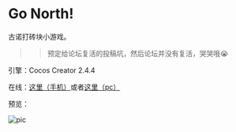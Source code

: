 # Go North!

古诺打砖块小游戏。

>> 预定给论坛复活的投稿坑，然后论坛并没有复活，哭哭哦😭

引擎：Cocos Creator 2.4.4

在线：[这里（手机）](http://www.surebrz.com/origin/go-north/)或者[这里（pc）](http://www.surebrz.com/origin/go-north/pc/)

预览：

![pic](http://www.surebrz.com/origin/go-north/img/pic.png)

